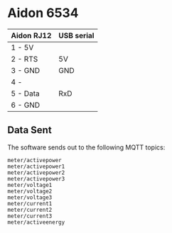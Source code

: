 # Aidon 6534

  
| Aidon RJ12 | USB serial |
| ----       | ----       |
| 1 - 5V     |            |
| 2 - RTS    | 5V         |
| 3 - GND    | GND        |
| 4 -        |            |
| 5 - Data   | RxD        |
| 6 - GND    |            |

## Data Sent

The software sends out to the following MQTT topics:

```
meter/activepower
meter/activepower1
meter/activepower2
meter/activepower3
meter/voltage1
meter/voltage2
meter/voltage3
meter/current1
meter/current2
meter/current3
meter/activeenergy
```

